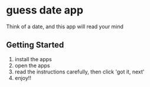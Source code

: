 # guess date app

Think of a date, and this app will read your mind

## Getting Started

1. install the apps
2. open the apps
3. read the instructions carefully, then click 'got it, next'
4. enjoy!!

